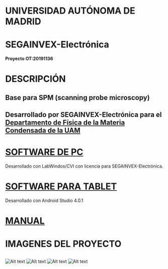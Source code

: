 # UNIVERSIDAD AUTÓNOMA DE MADRID
# SEGAINVEX-Electrónica
**Proyecto OT:20191136**
# DESCRIPCIÓN
## Base para SPM  (scanning probe microscopy) 
## Desarrollado por SEGAINVEX-Electrónica para el [Departamento de Física de la Materia Condensada de la UAM](https://www.fmc.uam.es/research/nano-spm-lab/)

# [SOFTWARE DE PC](https://github.com/PatricioCoronado/Base-SPM-CVI)
Desarrollado con LabWindos/CVI con licencia para SEGAINVEX-Electrónica.

# [SOFTWARE PARA TABLET](https://github.com/PatricioCoronado/Base-SPM-tablet)
Desarrollado con Android Studio 4.0.1

# [MANUAL](https://github.com/SEGAINVEX-ELECTRONICA/Base-SPM-20191136/blob/master/Manual/manual_base_20191136.pdf)
## 
# IMAGENES DEL PROYECTO
##
![Alt text](https://github.com/PatricioCoronado/Base-SPM-Arduino-DUE/blob/V1_3/ficheros/imagen1.png "primer prototipo")
![Alt text](https://github.com/PatricioCoronado/Base-SPM-Arduino-DUE/blob/V1_3/ficheros/imagen2.png "PCB_A")
![Alt text](https://github.com/PatricioCoronado/Base-SPM-Arduino-DUE/blob/V1_3/ficheros/imagen4.png "backplane")
![Alt text](https://github.com/PatricioCoronado/Base-SPM-Arduino-DUE/blob/V1_3/ficheros/imagen3.png "sistema midiendo")
